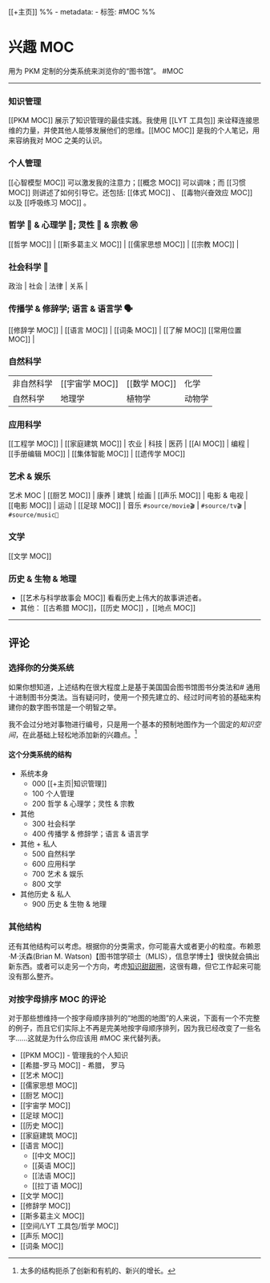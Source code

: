 [[+主页]]
%% - metadata:
	- 标签: #MOC %% 
# 兴趣 MOC
用为 PKM 定制的分类系统来浏览你的“图书馆”。 #MOC

---
### 知识管理
[[PKM MOC]] 展示了知识管理的最佳实践。我使用 [[LYT 工具包]] 来诠释连接思维的力量，并使其他人能够发展他们的思维。[[MOC MOC]] 是我的个人笔记，用来容纳我对 MOC 之美的认识。

### 个人管理
[[心智模型 MOC]] 可以激发我的注意力；[[概念 MOC]] 可以调味；而 [[习惯 MOC]] 则讲述了如何引导它。还包括: [[体式 MOC]] 、 [[毒物兴奋效应 MOC]] 以及 [[呼吸练习 MOC]] 。

### 哲学 🤔 & 心理学 🧠; 灵性 🙏 & 宗教 ㊪
[[哲学 MOC]] | [[斯多葛主义 MOC]] | [[儒家思想 MOC]] |
[[宗教 MOC]] |

### 社会科学 👥
政治 | 社会 | 法律 | 关系 | 

### 传播学 & 修辞学; 语言 & 语言学 🗣
[[修辞学 MOC]] | [[语言 MOC]] | [[词条 MOC]] | [[了解 MOC]]
[[常用位置 MOC]] |


### 自然科学
| | | | |
|--|--|--|--|
|非自然科学| [[宇宙学 MOC]] | [[数学 MOC]] | 化学 |
|自然科学| 地理学 | 植物学 | 动物学 |


### 应用科学
[[工程学 MOC]] | [[家庭建筑 MOC]] | 农业 |
科技 | 医药 | [[AI MOC]] | 编程 | 
[[手册编辑 MOC]] | [[集体智能 MOC]] |
[[遗传学 MOC]]

### 艺术 & 娱乐
艺术 MOC | [[厨艺 MOC]] | 康养 | 
建筑 | 绘画 | [[声乐 MOC]] |
电影 & 电视 | [[电影 MOC]] | 运动 | [[足球 MOC]] | 音乐
`#source/movie🎬` | `#source/tv🎬` | `#source/music🎵`

### 文学
[[文学 MOC]]

### 历史 & 生物 & 地理
- [[艺术与科学故事会 MOC]] 看看历史上伟大的故事讲述者。
- 其他： [[古希腊 MOC]]，[[历史 MOC]] ，[[地点 MOC]]

---
## 评论
### 选择你的分类系统
如果你想知道，上述结构在很大程度上是基于美国国会图书馆图书分类法和# 通用十进制图书分类法。当有疑问时，使用一个预先建立的、经过时间考验的基础来构建你的数字图书馆是一个明智之举。

我不会过分地对事物进行编号，只是用一个基本的预制地图作为一个固定的*知识空间*，在此基础上轻松地添加新的兴趣点。[^1] 

#### 这个分类系统的结构
- 系统本身
	- 000 [[+主页|知识管理]]
	- 100 个人管理
	- 200 哲学 & 心理学；灵性 & 宗教
- 其他
	- 300 社会科学
	- 400 传播学 & 修辞学；语言 & 语言学
- 其他 + 私人
	- 500 自然科学
	- 600 应用科学
	- 700 艺术 & 娱乐
	- 800 文学
- 其他历史 & 私人
	- 900 历史 & 生物 & 地理

### 其他结构
还有其他结构可以考虑。根据你的分类需求，你可能喜大或者更小的粒度。布赖恩·M·沃森(Brian M. Watson)【图书馆学硕士（MLIS），信息学博士】很快就会搞出新东西。或者可以走另一个方向，考虑[知识甜甜圈](https://c2.staticflickr.com/2/1846/29852456427_d59d142757_b.jpg)，这很有趣，但它工作起来可能没有那么整齐。


### 对按字母排序 MOC 的评论
对于那些想维持一个按字母顺序排列的“地图的地图”的人来说，下面有一个不完整的例子，而且它们实际上不再是完美地按字母顺序排列，因为我已经改变了一些名字......这就是为什么你应该用 #MOC 来代替列表。

- [[PKM MOC]] - 管理我的个人知识
- [[希腊-罗马 MOC]] - 希腊， 罗马
- [[艺术 MOC]]
- [[儒家思想 MOC]]
- [[厨艺 MOC]]
- [[宇宙学 MOC]]
- [[足球 MOC]]
- [[历史 MOC]]
- [[家庭建筑 MOC]]
- [[语言 MOC]]
	- [[中文 MOC]]
	- [[英语 MOC]]
	- [[法语 MOC]]
	- [[拉丁语 MOC]]
- [[文学 MOC]]
- [[修辞学 MOC]]
- [[斯多葛主义 MOC]]
- [[空间/LYT 工具包/哲学 MOC]]
- [[声乐 MOC]]
- [[词条 MOC]]

[^1]: 太多的结构扼杀了创新和有机的、新兴的增长。